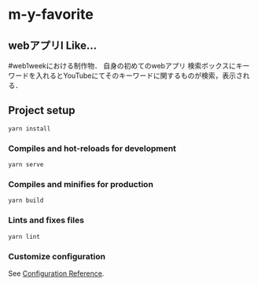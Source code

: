 # m-y-favorite


## webアプリI Like... 
#web1weekにおける制作物． 自身の初めてのwebアプリ
検索ボックスにキーワードを入れるとYouTubeにてそのキーワードに関するものが検索，表示される．

## Project setup
```
yarn install
```

### Compiles and hot-reloads for development
```
yarn serve
```

### Compiles and minifies for production
```
yarn build
```

### Lints and fixes files
```
yarn lint
```

### Customize configuration
See [Configuration Reference](https://cli.vuejs.org/config/).

